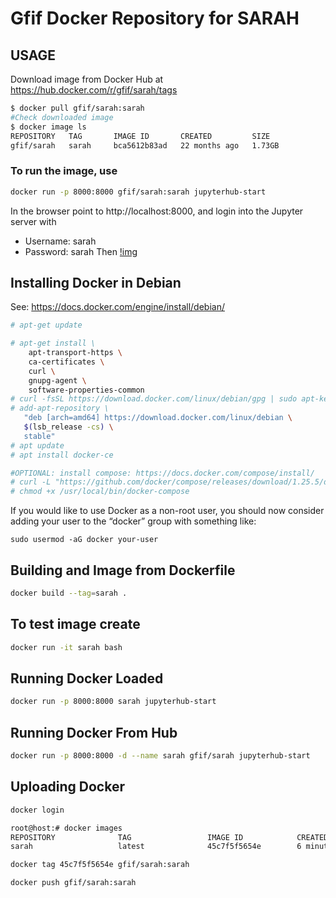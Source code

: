 
# Gfif Docker Repository for SARAH

## USAGE
Download image from Docker Hub at https://hub.docker.com/r/gfif/sarah/tags
```bash
$ docker pull gfif/sarah:sarah
#Check downloaded image
$ docker image ls
REPOSITORY   TAG       IMAGE ID       CREATED         SIZE
gfif/sarah   sarah     bca5612b83ad   22 months ago   1.73GB
```
### To run the image, use
```bash
docker run -p 8000:8000 gfif/sarah:sarah jupyterhub-start
```
In the browser point to http://localhost:8000, and login into the Jupyter server with
* Username: sarah 
* Password: sarah
Then 
[!img](https://raw.githubusercontent.com/restrepo/docker-udea/master/hub.png)



## Installing Docker in Debian
See: https://docs.docker.com/engine/install/debian/
```bash
# apt-get update

# apt-get install \
    apt-transport-https \
    ca-certificates \
    curl \
    gnupg-agent \
    software-properties-common
# curl -fsSL https://download.docker.com/linux/debian/gpg | sudo apt-key add -        
# add-apt-repository \
   "deb [arch=amd64] https://download.docker.com/linux/debian \
   $(lsb_release -cs) \
   stable"
# apt update
# apt install docker-ce

#OPTIONAL: install compose: https://docs.docker.com/compose/install/
# curl -L "https://github.com/docker/compose/releases/download/1.25.5/docker-compose-$(uname -s)-$(uname -m)" -o /usr/local/bin/docker-compose
# chmod +x /usr/local/bin/docker-compose
```

If you would like to use Docker as a non-root user, you should now consider adding your user to the “docker” group with something like:
```
sudo usermod -aG docker your-user
```

## Building and Image from Dockerfile
```.sh
docker build --tag=sarah .
```

## To test image create 
```.sh
docker run -it sarah bash
```

## Running Docker Loaded
```.sh
docker run -p 8000:8000 sarah jupyterhub-start
```

## Running Docker From Hub
```.sh
docker run -p 8000:8000 -d --name sarah gfif/sarah jupyterhub-start
```

## Uploading Docker

```.sh
docker login

root@host:# docker images
REPOSITORY              TAG                 IMAGE ID            CREATED             SIZE
sarah                   latest              45c7f5f5654e        6 minutes ago       1.73GB

docker tag 45c7f5f5654e gfif/sarah:sarah

docker push gfif/sarah:sarah
```
